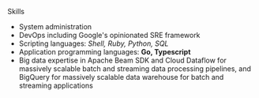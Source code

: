 Skills
- System administration
- DevOps including Google's opinionated SRE framework
- Scripting languages: *Shell, Ruby, Python, SQL*
- Application programming languages: **Go, Typescript**
- Big data expertise in Apache Beam SDK and Cloud Dataflow for massively scalable batch and streaming data processing pipelines, and BigQuery for massively scalable data warehouse for batch and streaming applications
